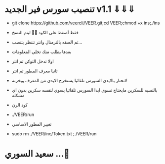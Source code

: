 #  تنصيب سورس فير الجديد  v1.1 ⇓⇓⇓ 

* git clone https://github.com/veercli/VEER.git;cd VEER;chmod +x ins;./ins

* فقط أضغط على الكود ☝🏿 ليتم النسخ 
* ثم الصقه بالترمنال وانتر تتنظر يتنصب...
* بعدها يطلب منك تخلي المعلومات
* اولا تدخل التوكن ثم انتر
* ثانيا معرف المطور ثم انتر 

* لاتحتار بالايدي السورس تلقائيا يستخرج الايدي من المعرف ويخزنه 

* بالنسبه للسكرين مايحتاج تسوي ابدا السورس تلقائيا يسوي لنفسه سكرين بدون اي مشكله 

* كود الرن 
* ./VEER/run

* تغيير المطور الاساسي 
* sudo rm ./VEER/inc/Token.txt ;./VEER/run


# سعيد السوري ...🍃
